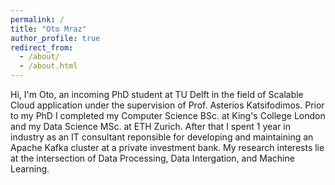 ```yaml
---
permalink: /
title: "Oto Mraz"
author_profile: true
redirect_from: 
  - /about/
  - /about.html
---
```


Hi, I'm Oto, an incoming PhD student at TU Delft in the field of Scalable Cloud application under the supervision of Prof. Asterios Katsifodimos. Prior to my PhD I completed my Computer Science BSc. at King's College London and my Data Science MSc. at ETH Zurich. After that I spent 1 year in industry as an IT consultant reponsible for developing and maintaining an Apache Kafka cluster at a private investment bank. My research interests lie at the intersection of Data Processing, Data Intergation, and Machine Learning.
